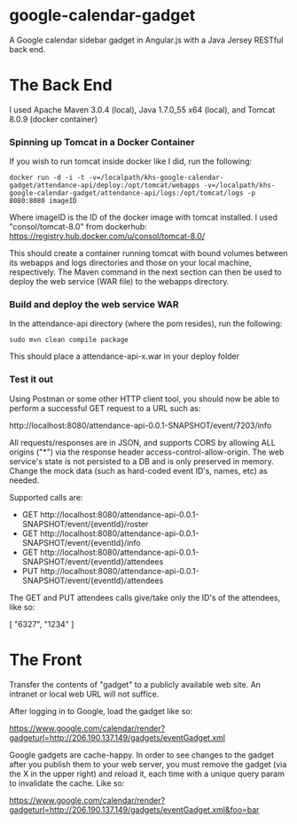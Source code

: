 google-calendar-gadget
======================

A Google calendar sidebar gadget in Angular.js with a Java Jersey RESTful back end.

The Back End
======================
I used Apache Maven 3.0.4 (local), Java 1.7.0_55 x64 (local), and Tomcat 8.0.9 (docker container)

<h3>Spinning up Tomcat in a Docker Container</h3>
If you wish to run tomcat inside docker like I did, run the following:

```docker run -d -i -t -v=/localpath/khs-google-calendar-gadget/attendance-api/deploy:/opt/tomcat/webapps -v=/localpath/khs-google-calendar-gadget/attendance-api/logs:/opt/tomcat/logs -p 8080:8080 imageID```

Where imageID is the ID of the docker image with tomcat installed.  I used "consol/tomcat-8.0" from dockerhub: https://registry.hub.docker.com/u/consol/tomcat-8.0/

This should create a container running tomcat with bound volumes between its webapps and logs directories and those on your local machine, respectively.  The Maven command in the next section can then be used to deploy the web service (WAR file) to the webapps directory.

<h3>Build and deploy the web service WAR</h3>
In the attendance-api directory (where the pom resides), run the following:

```sudo mvn clean compile package```

This should place a attendance-api-x.war in your deploy folder

<h3>Test it out</h3>
Using Postman or some other HTTP client tool, you should now be able to perform a successful GET request to a URL such as:

http://localhost:8080/attendance-api-0.0.1-SNAPSHOT/event/7203/info

All requests/responses are in JSON, and supports CORS by allowing ALL origins ("*") via the response header access-control-allow-origin.  The web service's state is not persisted to a DB and is only preserved in memory.  Change the mock data (such as hard-coded event ID's, names, etc) as needed.

Supported calls are:
* GET http://localhost:8080/attendance-api-0.0.1-SNAPSHOT/event/{eventId}/roster
* GET http://localhost:8080/attendance-api-0.0.1-SNAPSHOT/event/{eventId}/info
* GET http://localhost:8080/attendance-api-0.0.1-SNAPSHOT/event/{eventId}/attendees
* PUT http://localhost:8080/attendance-api-0.0.1-SNAPSHOT/event/{eventId}/attendees

The GET and PUT attendees calls give/take only the ID's of the attendees, like so:

[
    "6327",
    "1234"
]

The Front
======================
Transfer the contents of "gadget" to a publicly available web site.  An intranet or local web URL will not suffice.

After logging in to Google, load the gadget like so:

https://www.google.com/calendar/render?gadgeturl=http://206.190.137.149/gadgets/eventGadget.xml

Google gadgets are cache-happy.  In order to see changes to the gadget after you publish them to your web server, you must remove the gadget (via the X in the upper right) and reload it, each time with a unique query param to invalidate the cache.  Like so:

https://www.google.com/calendar/render?gadgeturl=http://206.190.137.149/gadgets/eventGadget.xml&foo=bar

